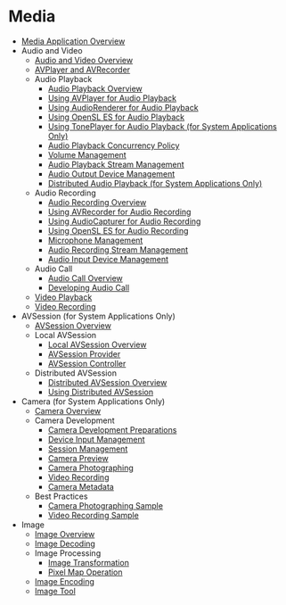 # Media

- [Media Application Overview](media-application-overview.md)
- Audio and Video
  - [Audio and Video Overview](av-overview.md)
  - [AVPlayer and AVRecorder](avplayer-avrecorder-overview.md)
  - Audio Playback
    - [Audio Playback Overview](audio-playback-overview.md)
    - [Using AVPlayer for Audio Playback](using-avplayer-for-playback.md)
    - [Using AudioRenderer for Audio Playback](using-audiorenderer-for-playback.md)
    - [Using OpenSL ES for Audio Playback](using-opensl-es-for-playback.md)
    - [Using TonePlayer for Audio Playback (for System Applications Only)](using-toneplayer-for-playback.md)
    - [Audio Playback Concurrency Policy](audio-playback-concurrency.md)
    - [Volume Management](volume-management.md)
    - [Audio Playback Stream Management](audio-playback-stream-management.md)
    - [Audio Output Device Management](audio-output-device-management.md)
    - [Distributed Audio Playback (for System Applications Only)](distributed-audio-playback.md)
  - Audio Recording
    - [Audio Recording Overview](audio-recording-overview.md)
    - [Using AVRecorder for Audio Recording](using-avrecorder-for-recording.md)
    - [Using AudioCapturer for Audio Recording](using-audiocapturer-for-recording.md)
    - [Using OpenSL ES for Audio Recording](using-opensl-es-for-recording.md)
    - [Microphone Management](mic-management.md)
    - [Audio Recording Stream Management](audio-recording-stream-management.md)
    - [Audio Input Device Management](audio-input-device-management.md)
  - Audio Call
    - [Audio Call Overview](audio-call-overview.md)
    - [Developing Audio Call](audio-call-development.md)
  - [Video Playback](video-playback.md)
  - [Video Recording](video-recording.md)
- AVSession (for System Applications Only)
  - [AVSession Overview](avsession-overview.md)
  - Local AVSession
    - [Local AVSession Overview](local-avsession-overview.md)
    - [AVSession Provider](using-avsession-developer.md)
    - [AVSession Controller](using-avsession-controller.md)
  - Distributed AVSession
    - [Distributed AVSession Overview](distributed-avsession-overview.md)
    - [Using Distributed AVSession](using-distributed-avsession.md)
- Camera (for System Applications Only)
  - [Camera Overview](camera-overview.md)
  - Camera Development
    - [Camera Development Preparations](camera-preparation.md)
    - [Device Input Management](camera-device-input.md)
    - [Session Management](camera-session-management.md)
    - [Camera Preview](camera-preview.md)
    - [Camera Photographing](camera-shooting.md)
    - [Video Recording](camera-recording.md)
    - [Camera Metadata](camera-metadata.md)
  - Best Practices
    - [Camera Photographing Sample](camera-shooting-case.md)
    - [Video Recording Sample](camera-recording-case.md)
- Image
  - [Image Overview](image-overview.md)
  - [Image Decoding](image-decoding.md)
  - Image Processing
    - [Image Transformation](image-transformation.md)
    - [Pixel Map Operation](image-pixelmap-operation.md)
  - [Image Encoding](image-encoding.md)
  - [Image Tool](image-tool.md)
